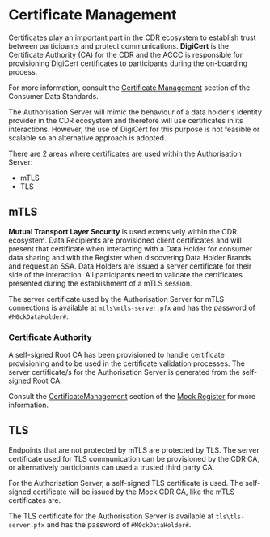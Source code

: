 # Certificate Management

Certificates play an important part in the CDR ecosystem to establish trust between participants and protect communications.  **DigiCert** is the Certificate Authority (CA) for the CDR and the ACCC is responsible for provisioning DigiCert certificates to participants during the on-boarding process.

For more information, consult the [Certificate Management](https://consumerdatastandardsaustralia.github.io/standards/#certificate-management) section of the Consumer Data Standards.

The Authorisation Server will mimic the behaviour of a data holder's identity provider in the CDR ecosystem and therefore will use certificates in its interactions.  However, the use of DigiCert for this purpose is not feasible or scalable so an alternative approach is adopted.

There are 2 areas where certificates are used within the Authorisation Server:
- mTLS
- TLS

## mTLS

**Mutual Transport Layer Security** is used extensively within the CDR ecosystem.  Data Recipients are provisioned client certificates and will present that certificate when interacting with a Data Holder for consumer data sharing and with the Register when discovering Data Holder Brands and request an SSA.  Data Holders are issued a server certificate for their side of the interaction.  All participants need to validate the certificates presented during the establishment of a mTLS session.

The server certificate used by the Authorisation Server for mTLS connections is available at `mtls\mtls-server.pfx` and has the password of `#M0ckDataHolder#`.

### Certificate Authority

A self-signed Root CA has been provisioned to handle certificate provisioning and to be used in the certificate validation processes.  The server certificate/s for the Authorisation Server is generated from the self-signed Root CA.  

Consult the [CertificateManagement](https://github.com/ConsumerDataRight/mock-register/tree/main/CertificateManagement) section of the [Mock Register](https://github.com/ConsumerDataRight/mock-register/) for more information.

## TLS

Endpoints that are not protected by mTLS are protected by TLS.  The server certificate used for TLS communication can be provisioned by the CDR CA, or alternatively participants can used a trusted third party CA.

For the Authorisation Server, a self-signed TLS certificate is used.  The self-signed certificate will be issued by the Mock CDR CA, like the mTLS certificates are.

The TLS certificate for the Authorisation Server is available at `tls\tls-server.pfx` and has the password of `#M0ckDataHolder#`.

